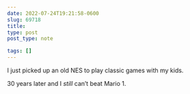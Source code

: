 ```yaml
---
date: 2022-07-24T19:21:58-0600
slug: 69718
title: 
type: post
post_type: note

tags: []
---
```

I just picked up an old NES to play classic games with my kids.


30 years later and I *still* can’t beat Mario 1.



